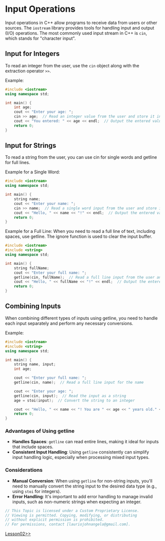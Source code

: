 # Input Operations
Input operations in C++ allow programs to receive data from users or other sources. The `iostream` library provides tools for handling input and output (I/O) operations. The most commonly used input stream in C++ is `cin`, which stands for "character input".

## Input for Integers
To read an integer from the user, use the `cin` object along with the extraction operator `>>`.

Example:
```cpp
#include <iostream>
using namespace std;

int main() {
    int age;
    cout << "Enter your age: ";
    cin >> age;  // Read an integer value from the user and store it in the variable 'age'
    cout << "You entered: " << age << endl;  // Output the entered value
    return 0;
}
```

## Input for Strings
To read a string from the user, you can use cin for single words and getline for full lines.

Example for a Single Word:
```cpp
#include <iostream>
using namespace std;

int main() {
    string name;
    cout << "Enter your name: ";
    cin >> name;  // Read a single word input from the user and store it in the variable 'name'
    cout << "Hello, " << name << "!" << endl;  // Output the entered value
    return 0;
}
```

Example for a Full Line:
When you need to read a full line of text, including spaces, use getline. The ignore function is used to clear the input buffer.

```cpp
#include <iostream>
#include <string>
using namespace std;

int main() {
    string fullName;
    cout << "Enter your full name: ";
    getline(cin, fullName);  // Read a full line input from the user and store it in the variable 'fullName'
    cout << "Hello, " << fullName << "!" << endl;  // Output the entered value
    return 0;
}
```

## Combining Inputs
When combining different types of inputs using getline, you need to handle each input separately and perform any necessary conversions.

Example:
```cpp
#include <iostream>
#include <string>
using namespace std;

int main() {
    string name, input;
    int age;

    cout << "Enter your full name: ";
    getline(cin, name);  // Read a full line input for the name

    cout << "Enter your age: ";
    getline(cin, input);  // Read the input as a string
    age = stoi(input);  // Convert the string to an integer

    cout << "Hello, " << name << "! You are " << age << " years old." << endl;  // Output the entered values
    return 0;
}
```
### Advantages of Using getline
- **Handles Spaces**: `getline` can read entire lines, making it ideal for inputs that include spaces.
- **Consistent Input Handling**: Using `getline` consistently can simplify input handling logic, especially when processing mixed input types.

### Considerations
- **Manual Conversion**: When using `getline` for non-string inputs, you'll need to manually convert the string input to the desired data type (e.g., using `stoi` for integers).
- **Error Handling**: It's important to add error handling to manage invalid inputs, such as non-numeric strings when expecting an integer.

```cpp
// This Topic is licensed under a Custom Proprietary License.
// Viewing is permitted. Copying, modifying, or distributing
// without explicit permission is prohibited.
// For permissions, contact [lauriojohnangelo@gmail.com].
```

[Lesson02>>](/Lesson02/Topic01.md)

